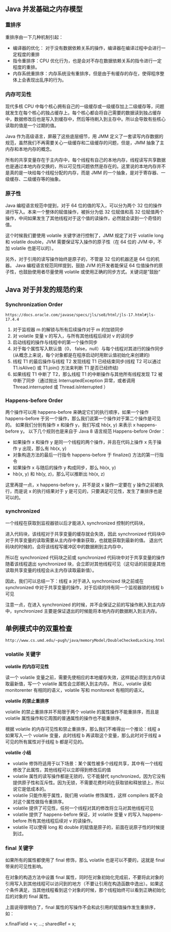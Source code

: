 

## Java 并发基础之内存模型

### 重排序

重排序由一下几种机制引起：
- 编译器的优化： 对于没有数据依赖关系的操作，编译器在编译过程中会进行一定程度的重排
- 指令重排序：CPU 优化行为，也是会对不存在数据依赖关系的指令进行一定程度的重排。
- 内存系统重排序：内存系统没有重排序，但是由于有缓存的存在，使得程序整体上会表现出乱序的行为。


### 内存可见性

现代多核 CPU 中每个核心拥有自己的一级缓存或一级缓存加上二级缓存等，问题就发生在每个核心的独占缓存上。每个核心都会将自己需要的数据读到独占缓存中，数据修改后也是写入到缓存中，然后等待刷入到主存中。所以会导致有些核心读取的值是一个过期的值。

Java 作为高级语言，屏蔽了这些底层细节，用 JMM 定义了一套读写内存数据的规范，虽然我们不再需要关心一级缓存和二级缓存的问题，但是，JMM 抽象了主内存和本地内存的概念。

所有的共享变量存在于主内存中，每个线程有自己的本地内存，线程读写共享数据也是通过本地内存交换的，所以可见性问题依然是存在的。这里说的本地内存并不是真的是一块给每个线程分配的内存，而是 JMM 的一个抽象，是对于寄存器、一级缓存、二级缓存等的抽象。


### 原子性

Java 编程语言规范中提到，对于 64 位的值的写入，可以分为两个 32 位的操作进行写入。本来一个整体的赋值操作，被拆分为低 32 位赋值和高 32 位赋值两个操作，中间如果发生了其他线程对于这个值的读操作，必然就会读到一个奇怪的值。

这个时候我们要使用 volatile 关键字进行控制了，JMM 规定了对于 volatile long 和 volatile double，JVM 需要保证写入操作的原子性（在 64 位的 JVM 中，不加 volatile 也是可以的）。

另外，对于引用的读写操作始终是原子的，不管是 32 位的机器还是 64 位的机器。
Java 编程语言规范同样提到，鼓励 JVM 的开发者能保证 64 位值操作的原子性，也鼓励使用者尽量使用 volatile 或使用正确的同步方式。关键词是”鼓励“


## Java 对于并发的规范约束

### Synchronization Order
```text
https://docs.oracle.com/javase/specs/jls/se8/html/jls-17.html#jls-17.4.4
```
1. 对于监视器 m 的解锁与所有后续操作对于 m 的加锁同步
2. 对 volatile 变量 v 的写入，与所有其他线程后续对 v 的读同步
3. 启动线程的操作与线程中的第一个操作同步
4. 对于每个属性写入默认值（0， false，null）与每个线程对其进行的操作同步(从概念上来说，每个对象都是在程序启动时用默认值初始化来创建的)
5. 线程 T1 的最后操作与线程 T2 发现线程 T1 已经结束同步(线程 T2 可以通过 T1.isAlive() 或 T1.join() 方法来判断 T1 是否已经终结)
6. 如果线程 T1 中断了 T2，那么线程 T1 的中断操作与其他所有线程发现 T2 被中断了同步（通过抛出 InterruptedException 异常，或者调用 Thread.interrupted 或 Thread.isInterrupted ）

### Happens-before Order
两个操作可以用 happens-before 来确定它们的执行顺序，如果一个操作 happens-before 于另一个操作，那么我们说第一个操作对于第二个操作是可见的。
如果我们分别有操作 x 和操作 y，我们写成 hb(x, y) 来表示 x happens-before y。
以下几个规则也是来自于 Java 8 语言规范 Happens-before Order：
- 如果操作 x 和操作 y 是同一个线程的两个操作，并且在代码上操作 x 先于操作 y 出现，那么有 hb(x, y)
- 对象构造方法的最后一行指令 happens-before 于 finalize() 方法的第一行指令
- 如果操作 x 与随后的操作 y 构成同步，那么 hb(x, y)
- hb(x, y) 和 hb(y, z)，那么可以推断出 hb(x, z)

这里再提一点，x happens-before y，并不是说 x 操作一定要在 y 操作之前被执行，而是说 x 的执行结果对于 y 是可见的，只要满足可见性，发生了重排序也是可以的。


### synchronized
一个线程在获取到监视器锁以后才能进入 synchronized 控制的代码块，

进入代码块，该线程对于共享变量的缓存就会失效，因此 synchronized 代码块中对于共享变量的读取需要从主内存中重新获取，也就能获取到最新的值。 退出代码块的时候的，会将该线程写缓冲区中的数据刷到主内存中，

所以在 synchronized 代码块之前或 synchronized 代码块中对于共享变量的操作随着该线程退出 synchronized 块，会立即对其他线程可见（这句话的前提是其他读取共享变量的线程会从主内存读取最新值）。

因此，我们可以总结一下：线程 a 对于进入 synchronized 块之前或在 synchronized 中对于共享变量的操作，对于后续的持有同一个监视器锁的线程 b 可见

注意一点，在进入 synchronized 的时候，并不会保证之前的写操作刷入到主内存中，synchronized 主要是保证退出的时候能将本地内存的数据刷入到主内存。



## 单例模式中的双重检查
```text
http://www.cs.umd.edu/~pugh/java/memoryModel/DoubleCheckedLocking.html
```

### volatile 关键字


**volatile 的内存可见性**

读一个 volatile 变量之前，需要先使相应的本地缓存失效，这样就必须到主内存读取最新值，写一个 volatile 属性会立即刷入到主内存。
所以，volatile 读和 monitorenter 有相同的语义，volatile 写和 monitorexit 有相同的语义。

**volatile 的禁止重排序**

volatile 的禁止重排序并不局限于两个 volatile 的属性操作不能重排序，而且是 volatile 属性操作和它周围的普通属性的操作也不能重排序。

根据 volatile 的内存可见性和禁止重排序，那么我们不难得出一个推论：线程 a 如果写入一个 volatile 变量，此时线程 b 再读取这个变量，那么此时对于线程 a 可见的所有属性对于线程 b 都是可见的。

**volatile 小结**
- volatile 修饰符适用于以下场景：某个属性被多个线程共享，其中有一个线程修改了此属性，其他线程可以立即得到修改后的值
- volatile 属性的读写操作都是无锁的，它不能替代 synchronized，因为它没有提供原子性和互斥性。因为无锁，不需要花费时间在获取锁和释放锁上，所以说它是低成本的。
- volatile 只能作用于属性，我们用 volatile 修饰属性，这样 compilers 就不会对这个属性做指令重排序。
- volatile 提供了可见性，任何一个线程对其的修改将立马对其他线程可见
- volatile 提供了 happens-before 保证，对 volatile 变量 v 的写入 happens-before 所有其他线程后续对 v 的读操作。
- volatile 可以使得 long 和 double 的赋值是原子的，前面在说原子性的时候提到过。

### final 关键字

如果所有的属性都使用了 final 修饰，那么 volatile 也是可以不要的，这就是 final 带来的可见性影响。

在对象的构造方法中设置 final 属性，同时在对象初始化完成前，不要将此对象的引用写入到其他线程可以访问到的地方（不要让引用在构造函数中逸出）。如果这个条件满足，当其他线程看到这个对象的时候，那个线程始终可以看到正确初始化后的对象的 final 属性。

上面说得很明白了，final 属性的写操作不会和此引用的赋值操作发生重排序，如：

x.finalField = v; ...; sharedRef = x;























